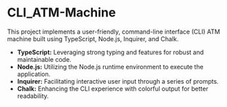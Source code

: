 # CLI_ATM-Machine
This project implements a user-friendly, command-line interface (CLI) ATM machine built using TypeScript, Node.js, Inquirer, and Chalk. 

- **TypeScript:** Leveraging strong typing and features for robust and maintainable code.
- **Node.js:** Utilizing the Node.js runtime environment to execute the application.
- **Inquirer:** Facilitating interactive user input through a series of prompts.
- **Chalk:** Enhancing the CLI experience with colorful output for better readability.
